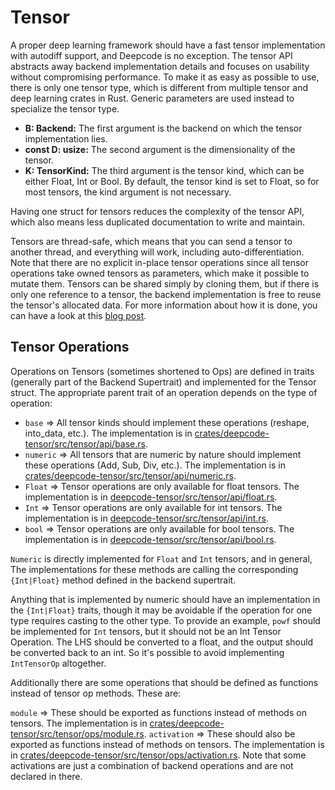 # Tensor

A proper deep learning framework should have a fast tensor implementation with autodiff support, and
Deepcode is no exception. The tensor API abstracts away backend implementation details and focuses on
usability without compromising performance. To make it as easy as possible to use, there is only one
tensor type, which is different from multiple tensor and deep learning crates in Rust. Generic
parameters are used instead to specialize the tensor type.

- **B: Backend:** The first argument is the backend on which the tensor implementation lies.
- **const D: usize:** The second argument is the dimensionality of the tensor.
- **K: TensorKind:** The third argument is the tensor kind, which can be either Float, Int or Bool.
  By default, the tensor kind is set to Float, so for most tensors, the kind argument is not
  necessary.

Having one struct for tensors reduces the complexity of the tensor API, which also means less
duplicated documentation to write and maintain.

Tensors are thread-safe, which means that you can send a tensor to another thread, and everything
will work, including auto-differentiation. Note that there are no explicit in-place tensor
operations since all tensor operations take owned tensors as parameters, which make it possible to
mutate them. Tensors can be shared simply by cloning them, but if there is only one reference to a
tensor, the backend implementation is free to reuse the tensor's allocated data. For more
information about how it is done, you can have a look at this
[blog post](https://deepcode.dev/blog/deepcode-rusty-approach-to-tensor-handling).

## Tensor Operations

Operations on Tensors (sometimes shortened to Ops) are defined in traits (generally part of the
Backend Supertrait) and implemented for the Tensor struct. The appropriate parent trait of an
operation depends on the type of operation:

- `base` => All tensor kinds should implement these operations (reshape, into_data, etc.). The
  implementation is in
  [crates/deepcode-tensor/src/tensor/api/base.rs](https://github.com/kothagpt/deepcode/blob/6d96e8d8086d2309c425f2c8a43a8246f8c454d2/crates/deepcode-tensor/src/tensor/api/base.rs).
- `numeric` => All tensors that are numeric by nature should implement these operations (Add, Sub,
  Div, etc.). The implementation is in
  [crates/deepcode-tensor/src/tensor/api/numeric.rs](https://github.com/kothagpt/deepcode/blob/6d96e8d8086d2309c425f2c8a43a8246f8c454d2/crates/deepcode-tensor/src/tensor/api/numeric.rs).
- `Float` => Tensor operations are only available for float tensors. The implementation is in
  [deepcode-tensor/src/tensor/api/float.rs](https://github.com/kothagpt/deepcode/blob/6d96e8d8086d2309c425f2c8a43a8246f8c454d2/crates/deepcode-tensor/src/tensor/api/float.rs).
- `Int` => Tensor operations are only available for int tensors. The implementation is in
  [deepcode-tensor/src/tensor/api/int.rs](https://github.com/kothagpt/deepcode/blob/6d96e8d8086d2309c425f2c8a43a8246f8c454d2/crates/deepcode-tensor/src/tensor/api/int.rs).
- `bool` => Tensor operations are only available for bool tensors. The implementation is in
  [deepcode-tensor/src/tensor/api/bool.rs](https://github.com/kothagpt/deepcode/blob/6d96e8d8086d2309c425f2c8a43a8246f8c454d2/crates/deepcode-tensor/src/tensor/api/bool.rs).

`Numeric` is directly implemented for `Float` and `Int` tensors, and in general, The implementations
for these methods are calling the corresponding `{Int|Float}` method defined in the backend
supertrait.

Anything that is implemented by numeric should have an implementation in the `{Int|Float}` traits,
though it may be avoidable if the operation for one type requires casting to the other type. To
provide an example, `powf` should be implemented for `Int` tensors, but it should not be an Int
Tensor Operation. The LHS should be converted to a float, and the output should be converted back to
an int. So it's possible to avoid implementing `IntTensorOp` altogether.

Additionally there are some operations that should be defined as functions instead of tensor op
methods. These are:

`module` => These should be exported as functions instead of methods on tensors. The implementation
is in
[crates/deepcode-tensor/src/tensor/ops/module.rs](https://github.com/kothagpt/deepcode/tree/6d96e8d8086d2309c425f2c8a43a8246f8c454d2/crates/deepcode-tensor/src/tensor/ops/modules).
`activation` => These should also be exported as functions instead of methods on tensors. The
implementation is in
[crates/deepcode-tensor/src/tensor/ops/activation.rs](https://github.com/kothagpt/deepcode/blob/6d96e8d8086d2309c425f2c8a43a8246f8c454d2/crates/deepcode-tensor/src/tensor/ops/activation.rs).
Note that some activations are just a combination of backend operations and are not declared in
there.
